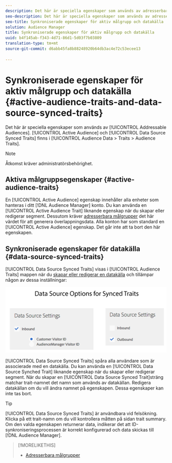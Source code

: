 ```yaml
---
description: Det här är speciella egenskaper som används av adresserbara målgrupper. Synkroniserade egenskaper för aktiv publik och datakälla finns i Målgruppsdata > Traits > Audience Traits.
seo-description: Det här är speciella egenskaper som används av adresserbara målgrupper. Synkroniserade egenskaper för aktiv publik och datakälla finns i Målgruppsdata > Traits > Audience Traits.
seo-title: Synkroniserade egenskaper för aktiv målgrupp och datakälla
solution: Audience Manager
title: Synkroniserade egenskaper för aktiv målgrupp och datakälla
uuid: b4f145ab-f343-4d71-86d1-5d03f7b03809
translation-type: tm+mt
source-git-commit: d6abb45fa8b88248920b64db3ac4e72c53ecee13

---
```



# Synkroniserade egenskaper för aktiv målgrupp och datakälla {#active-audience-traits-and-data-source-synced-traits}

Det här är speciella egenskaper som används av [!UICONTROL Addressable Audiences]. [!UICONTROL Active Audience] och [!UICONTROL Data Source Synced Traits] finns i [!UICONTROL Audience Data > Traits > Audience Traits].

>[!NOTE]
>
>Åtkomst kräver administratörsbehörighet.

## Aktiva målgruppsegenskaper {#active-audience-traits}

En [!UICONTROL Active Audience] egenskap innehåller alla enheter som hanteras i ditt [!DNL Audience Manager] konto. Du kan använda en [!UICONTROL Active Audience Trait] liknande egenskap när du skapar eller redigerar segment. Dessutom kräver [adresserbara målgrupper](../../features/addressable-audiences.md) det här värdet för att generera överlappningsdata. Alla konton har som standard en [!UICONTROL Active Audience] egenskap. Det går inte att ta bort den här egenskapen.

## Synkroniserade egenskaper för datakälla {#data-source-synced-traits}

[!UICONTROL Data Source Synced Traits] visas i [!UICONTROL Audience Traits] mappen när du [skapar eller redigerar en datakälla](../../features/manage-datasources.md#create-data-source) och tillämpar någon av dessa inställningar:

![](assets/datasource_synced.png)

[!UICONTROL Data Source Synced Traits] spåra alla användare som är associerade med en datakälla. Du kan använda en [!UICONTROL Data Source Synched Trait] liknande egenskap när du skapar eller redigerar segment. När du skapar en [!UICONTROL Data Source Synced Trait]sträng matchar trait-namnet det namn som används av datakällan. Redigera datakällan om du vill ändra namnet på egenskapen. Dessa egenskaper kan inte tas bort.

>[!TIP]
>
>[!UICONTROL Data Source Synced Traits] är användbara vid felsökning. Klicka på ett trait-namn om du vill kontrollera måtten på sidan trait summary. Om den valda egenskapen returnerar data, indikerar det att ID-synkroniseringsprocessen är korrekt konfigurerad och data skickas till [!DNL Audience Manager].

>[!MORELIKETHIS]
>
>* [Adresserbara målgrupper](../../features/addressable-audiences.md)

